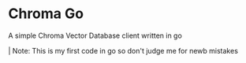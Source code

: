 # Chroma Go

A simple Chroma Vector Database client written in go

| Note: This is my first code in go so don't judge me for newb mistakes